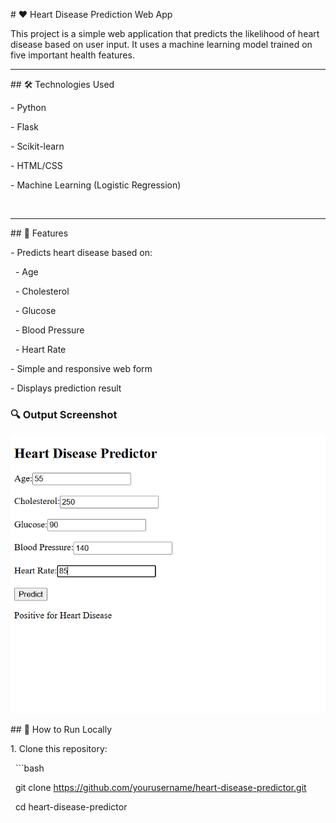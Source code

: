 \# ❤️ Heart Disease Prediction Web App



This project is a simple web application that predicts the likelihood of heart disease based on user input. It uses a machine learning model trained on five important health features.



---

\## 🛠️ Technologies Used



\- Python

\- Flask

\- Scikit-learn

\- HTML/CSS

\- Machine Learning (Logistic Regression)

&nbsp; 

---

\## 🧪 Features

\- Predicts heart disease based on:

&nbsp; - Age

&nbsp; - Cholesterol

&nbsp; - Glucose

&nbsp; - Blood Pressure

&nbsp; - Heart Rate



\- Simple and responsive web form

\- Displays prediction result

### 🔍 Output Screenshot

![Heart Disease Prediction Result](heart%20disease%20prediction_results.png)


\## 🚀 How to Run Locally


1\. Clone this repository:

&nbsp;  ```bash

&nbsp;  git clone https://github.com/yourusername/heart-disease-predictor.git

&nbsp;  cd heart-disease-predictor


